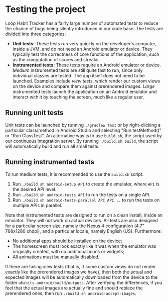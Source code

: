 # Testing the project

Loop Habit Tracker has a fairly large number of automated tests to reduce the chance of bugs being silently introduced in our code base. The tests are divided into three categories:

- **Unit tests:** These tests run very quickly on the developer's computer, inside a JVM, and do not need an Android emulator or device. They typically test the correctness of core functions of the application, such as the computation of scores and streaks.
- **Instrumented tests:** These tests require an Android emulator or device. _Medium_ instrumented tests are still quite fast to run, since only individual classes are tested. The app itself does not need to be launched. Examples include _view tests_, which render our custom views on the device and compare them against prerendered images. _Large_ instrumented tests launch the application on an Android emulator and interact with it by touching the screen, much like a regular user.

## Running unit tests

Unit tests can be launched by running `./gradlew test` or by right-clicking a particular class/method in Android Studio and selecting "Run testMethod()" or "Run ClassTest". An alternative way is to use `build.sh`, the script used by our continuous integration server. By running `./build.sh build`, the script will automatically build and run all small tests.

## Running instrumented tests

To run medium tests, it is recommended to use the `build.sh` script.

1. Run `./build.sh android-setup API` to create the emulator, where `API` is the desired API level.
2. Run `./build.sh android-tests API` to run the tests on a single API.
3. Run `./build.sh android-tests-parallel API API...` to run the tests on multiple APIs in parallel.

Note that instrumented tests are designed to run on a clean install, inside an emulator. They will not work on actual devices. All tests are also designed for a particular screen size, namely the Nexus 4 configuration (4.7" 768x1280 xhdpi), and a particular locale, namely English (US). Furthermore:

- No additional apps should be installed on the device;
- The homescreen must look exactly like it was when the emulator was originally created, with no additional icons or widgets;
- All animations must be manually disabled.

If there are failing view tests (that is, if some custom views do not render exactly like the prerendered images we have), then both the actual and expected images will be automatically downloaded from the device to the folder `uhabits-android/build/outputs`. After verifying the differences, if you feel that the actual images are actually fine and should replace the prerendered ones, then run `./build.sh android-accept-images`.
